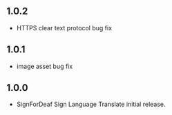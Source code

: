 ## 1.0.2

* HTTPS clear text protocol bug fix

## 1.0.1

* image asset bug fix

## 1.0.0

* SignForDeaf Sign Language Translate initial release.
